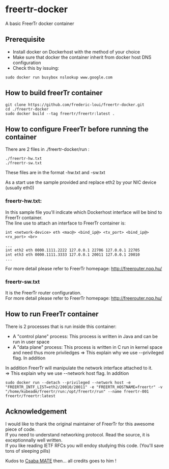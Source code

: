 # freertr-docker
A basic FreerTr docker container

## Prerequisite
- Install docker on Dockerhost with the method of your choice
- Make sure that docker the container inherit from docker host DNS configuration
- Check this by issuing: 
```shell
sudo docker run busybox nslookup www.google.com
```
   
## How to build freerTr container
```shell
git clone https://github.com/frederic-loui/freertr-docker.git
cd ./freertr-docker
sudo docker build --tag freertr/freertr:latest .
```
## How to configure FreerTr before running the container
There are 2 files in ./freertr-docker/run :
```shell
./freertr-hw.txt  
./freertr-sw.txt
```

These files are in the format <freerouter-hostname>-hw.txt and <freerouter-hostname>-sw.txt

As a start use the sample provided and replace eth2 by your NIC device (usually eth0)

### freertr-hw.txt:
In this sample file you'll indicate which Dockerhost interface will be bind to FreerTr container. <br>
The line use to attach an interface to FreerTr container is: <br>
```shell
int <network-device> eth <mac@> <bind_ip@> <tx_port> <bind_ip@> <rx_port> <br>
```

```shell
...
int eth2 eth 0000.1111.2222 127.0.0.1 22706 127.0.0.1 22705
int eth3 eth 0000.1111.3333 127.0.0.1 20011 127.0.0.1 20010
...
```

For more detail please refer to FreerTr homepage: http://freerouter.nop.hu/ <br>

### freertr-sw.txt
It is the FreerTr router configuration.  <br>
For more detail please refer to FreerTr homepage: http://freerouter.nop.hu/ <br>

## How to run FreerTr container
There is 2 processes that is run inside this container: <br>
- A "control plane" process: This process is written in Java and can be run in user space
- A "data plane" process: This process is written in C run in kernel space and need thus more priviledges
  => This explain why we use --privileged flag. In addition

In addition FreerTr will manipulate the network interface attached to it. <br>
=> This explain why we use --network host flag. In addition
```shell
sudo docker run --detach --privileged --network host -e "FREERTR_INTF_LIST=eth2/20010/20011" -e "FREERTR_HOSTNAME=freertr" -v "/home/kubeadm/freertr/run:/opt/freertr/run" --name freertr-001 freertr/freertr:latest 
```

## Acknowledgement
I would like to thank the original maintainer of FreerTr for this awesome piece of code. <br>
If you need to understand networking protocol. Read the source, it is exceptionnally well written. <br>
If you like reading IETF RFCs you will endoy studying this code. (You'll save tons of sleeping pills)<br>

Kudos to <a href=http://mc36.nop.hu/cv.html>Csaba MATE</a> then... all credits goes to him ! <br>

